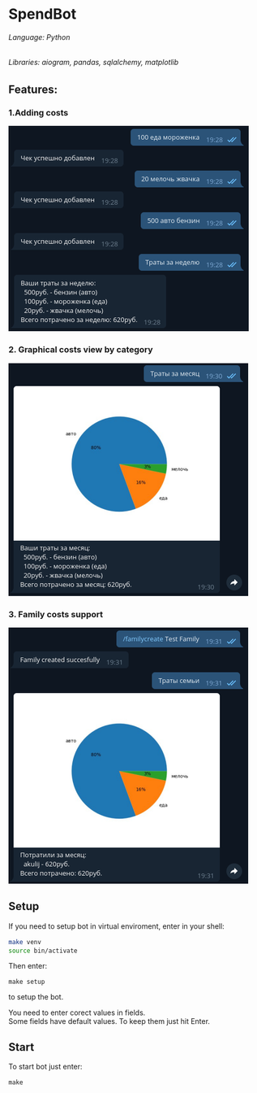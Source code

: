 # SpendBot
###### Language: Python  
###### Libraries: aiogram, pandas, sqlalchemy, matplotlib
## Features:
### 1.Adding costs
![Cost adding](images/1costs_adding.png)
### 2. Graphical costs view by category
![Costs pie graph](images/2pie_view.png)
### 3. Family costs support
![Family costs](images/3family_support.png)
## Setup
If you need to setup bot in virtual enviroment, enter in your shell:
```bash
make venv
source bin/activate
```

Then enter:
```
make setup
```
to setup the bot.

You need to enter corect values in fields.  
Some fields have default values. To keep them just hit Enter.

## Start
To start bot just enter:
```
make
```


